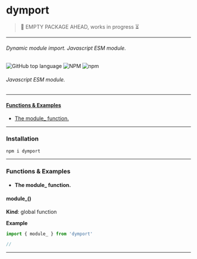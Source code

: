 # dymport

> 🚫 EMPTY PACKAGE AHEAD, works in progress ⏳
___

###### Dynamic module import. Javascript ESM module.

![GitHub top language](https://img.shields.io/github/languages/top/simonedelpopolo/dymport) ![NPM](https://img.shields.io/npm/l/dymport) ![npm](https://img.shields.io/npm/dw/dymport)

###### Javascript ESM module.

___

#### [Functions & Examples](#functions-&-examples)

- [The module_ function.](#the-module_-function)

___

### Installation

```shell
npm i dymport
```

___

### Functions & Examples

- #### The module_ function.

#### module\_()

**Kind**: global function

**Example**

```js
import { module_ } from 'dymport'

// 

```

___
